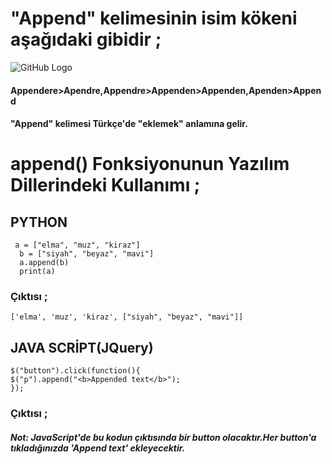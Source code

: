 # "Append" kelimesinin isim kökeni aşağıdaki gibidir ;
![GitHub Logo](/belgelik/görseller/etimoloji/append.png)<br>
#### Appendere>Apendre,Appendre>Appenden>Appenden,Apenden>Append<br>
#### **"Append" kelimesi Türkçe'de "eklemek" anlamına gelir.**
# append() Fonksiyonunun Yazılım Dillerindeki Kullanımı ;
## **PYTHON**
` a = ["elma", "muz", "kiraz"]`<br>
    `  b = ["siyah", "beyaz", "mavi"]`<br>
    `  a.append(b)`<br>
    `  print(a)`<br>
### Çıktısı ;
`['elma', 'muz', 'kiraz', ["siyah", "beyaz", "mavi"]]`<br>
## **JAVA SCRİPT(JQuery)**
`$("button").click(function(){`<br>
  `$("p").append("<b>Appended text</b>");`<br>
`});`<br>
### Çıktısı ;
#### *Not: JavaScript'de bu kodun çıktısında bir button olacaktır.Her button'a tıkladığınızda 'Append text' ekleyecektir.*
